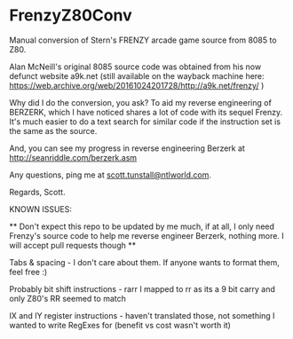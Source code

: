 # FrenzyZ80Conv

Manual conversion of Stern's FRENZY arcade game source from 8085 to Z80.

Alan McNeill's original 8085 source code was obtained from his now defunct website a9k.net (still available on the wayback machine here: https://web.archive.org/web/20161024201728/http://a9k.net/frenzy/ )

Why did I do the conversion, you ask? To aid my reverse engineering of BERZERK, which I have noticed shares a lot of code with its sequel Frenzy.
It's much easier to do a text search for similar code if the instruction set is the same as the source. 

And, you can see my progress in reverse engineering Berzerk at http://seanriddle.com/berzerk.asm 

Any questions, ping me at scott.tunstall@ntlworld.com.  

Regards,
Scott.


KNOWN ISSUES:

** Don't expect this repo to be updated by me much, if at all, I only need Frenzy's source code to help me reverse engineer Berzerk, nothing more. I will accept pull requests though  **

Tabs & spacing - I don't care about them. If anyone wants to format them, feel free :) 

Probably bit shift instructions - rarr <reg8> I mapped to rr <reg8> as its a 9 bit carry and only Z80's RR seemed to match

IX and IY register instructions - haven't translated those, not something I wanted to write RegExes for (benefit vs cost wasn't worth it)

